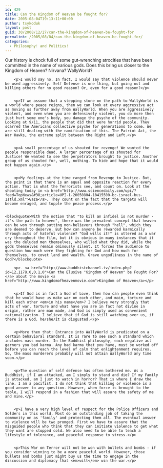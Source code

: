 ```yaml
---
id: 429
title: Can the Kingdom of Heaven be fought for?
date: 2005-08-04T19:13:11+00:00
author: tsykoduk
layout: post
guid: 30/2008/12/27/can-the-kingdom-of-heaven-be-fought-for
permalink: /2005/08/04/can-the-kingdom-of-heaven-be-fought-for/
categories:
  - Philosophy! and Politics!
---
```

<p>Our history is chock full of some gut-wrenching atrocities that have been committed in the name of various gods. Does this bring us closer to the Kingdom of Heaven? Nirvana? WallyWorld?</p>


		<p>I would say no. In fact, I would say that violence should never be used aggressively. Self Defense is one thing, but going out and killing others for no good reason? Or, even for a good reason?</p>


		<p>If we assume that a stepping stone on the path to WallyWorld is a world where peace reigns, then we can look at every aggressive act as moving us further away from WallyWorld. When you are aggressively violent, and even when you are defensively violent, you do more then just hurt some one's body, you damage the psyche of the community. Looking at 9/11, the people that did that were horrid people. They scarred the Americans collective psyche for generations to come. We are still dealing with the ramification of this. The Patriot Act, the War Hawks, the extreme split between the Right and Left.</p>


		<p>A small percentage of us shouted for revenge! We wanted the people responsible dead. A larger percentage of us shouted for Justice! We wanted to see the perpetrators brought to justice. Another group of us shouted for, well, nothing. To hide and hope that it would not happen again.</p>


		<p>My feelings at the time ranged from Revenge to Justice. But, the point is that there is an equal and opposite reaction for every action. That is what the Terrorists see, and count on. Look at the shooting today in <a href="http://www.sciencedaily.com/upi/?feed=TopNews&#38;article=UPI-1-20050804-18415500-bc-israel-bus-1stld.xml">Gaza</a>. They count on the fact that the targets will become enraged, and topple the peace process.</p>


	<blockquote>With the notion that "to kill an infidel is not murder - it's the path to heaven", there was the prevalent concept that heaven can be won through putting non-believers through "hell", which they are deemed to deserve. But how can anyone be rewarded karmically through acts of hateful violence? "God wills it!" is uttered as a war cry throughout the film, but it is obvious in many instances that it was the deluded men themselves, who willed what they did, while the gods themselves remain ominously silent. It forces the audience to question how much were they fighting for God and how much for themselves, to covet land and wealth. Grave ungodliness in the name of God?</blockquote>

		<p>- <a href="http://www.buddhistchannel.tv/index.php?id=12,1178,0,0,1,0">Can the Elusive "Kingdom of Heaven" be Fought For?</a> about the movie <a href="http://www.kingdomofheavenmovie.com">Kingdom of Heaven</a></p>


		<p>If God is in fact a God of Love, then how can people even think that he would have us make war on each other, and maim, torture and kill each other <em>in his name</em>? I believe very strongly that acts of war, torture and what have you are in fact not divine in origin, rather are man made, and God is simply used as convenient rationalization. I believe that if God is still watching over us, if there is a God, he/she/it is disgusted.</p>


		<p>More then that: Entrance into WallyWorld is predicated on a certain behavioral standard. It is rare to see such a standard which includes mass murder. In the Buddhist philosophy, each negative act garners you bad karma. Any bad karma that you have, must be worked off before you can reach the level of calm that enlightenment requires. So, the mass murderers probably will not attain WallyWorld any time soon.</p>


		<p>The question of self defense has often bothered me. As a Buddhist, if I am attacked, am I simply to stand and die? If my Family is attacked, am I just to watch in horror? That is where I draw the line. I am a pacifist. I do not think that killing or violence is a good answer to any question. However, when force is brought to the table, I will respond in a fashion that will assure the safety of me and mine.</p>


		<p>I have a very high level of respect for the Police Officers and Solders in this world. Most do an outstanding job of taking the community on as 'family' and protecting them all. The eventual answer to violence will be two pronged. First we have to assure that the misguided people who think that they can initiate violence to get what they want are stopped cold. We also need to be able to teach a lifestyle of tolerance, and peaceful response to stress.</p>


		<p>This War on Terror will not be won with bullets and bombs - if you consider winning to be a more peaceful world. However, those bullets and bombs just might buy us the time to engage in the discussion and diplomacy that <em>will</em> win the war.</p>